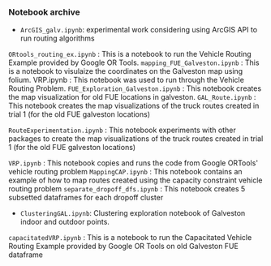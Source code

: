 ### Notebook archive

* `ArcGIS_galv.ipynb`: experimental work considering using ArcGIS API to run routing algorithms

`ORtools_routing_ex.ipynb` : This is a notebook to run the Vehicle Routing Example provided by Google OR Tools.
`mapping_FUE_Galveston.ipynb` : This is a notebook to visulaize the coordinates on the Galveston map using folium.
VRP.ipynb : This notebook was used to run through the Vehicle Routing Problem.
`FUE_Exploration_Galveston.ipynb` : This notebook creates the map visualization for old FUE locations in galveston.
`GAL_Route.ipynb` : This notebook creates the map visualizations of the truck routes created in trial 1 (for the old FUE galveston locations)

`RouteExperimentation.ipynb` : This notebook experiments with other packages to create the map visualizations of the truck routes created in trial 1 (for the old FUE galveston locations)

`VRP.ipynb` : This notebook copies and runs the code from Google ORTools' vehicle routing problem
`MappingCAP.ipynb` : This notebook contains an example of how to map routes created using the capacity constraint vehicle routing problem
`separate_dropoff_dfs.ipynb` : This notebook creates 5 subsetted dataframes for each dropoff cluster

* `ClusteringGAL.ipynb`: Clustering exploration notebook of Galveston indoor and outdoor points. 

`capacitatedVRP.ipynb` : This is a notebook to run the Capacitated Vehicle Routing Example provided by Google OR Tools on old Galveston FUE dataframe

